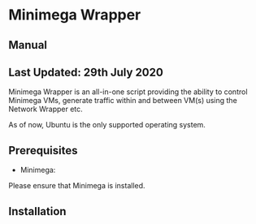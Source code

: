 # Minimega Wrapper
## Manual
## Last Updated: 29th July 2020


Minimega Wrapper is an all-in-one script providing the ability to control Minimega VMs, generate traffic within and between VM(s) using the Network Wrapper etc.

As of now, Ubuntu is the only supported operating system.



## Prerequisites

* Minimega:<br />

Please ensure that Minimega is installed.


## Installation